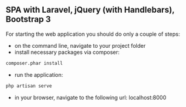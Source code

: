## SPA with Laravel, jQuery (with Handlebars), Bootstrap 3

For starting the web application you should do only a couple of steps:
* on the command line, navigate to your project folder
* install necessary packages via composer:
```sh
composer.phar install
```
* run the application:
```sh
php artisan serve
```
* in your browser, navigate to the following url: localhost:8000